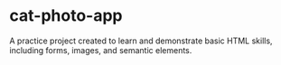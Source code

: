 # cat-photo-app
A practice project created to learn and demonstrate basic HTML skills, including forms, images, and semantic elements.
